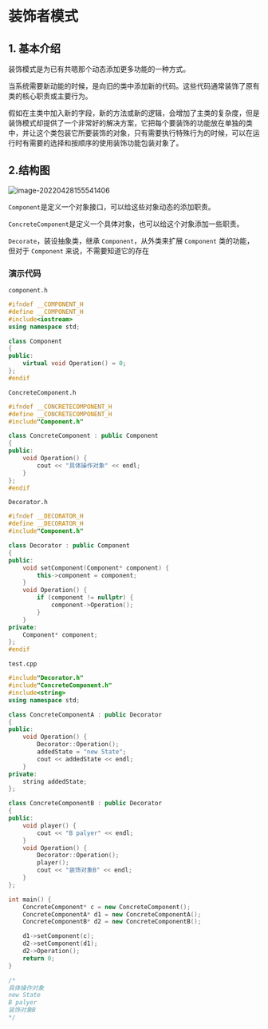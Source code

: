 # 装饰者模式

## 1. 基本介绍

装饰模式是为已有共嗯那个动态添加更多功能的一种方式。

当系统需要新动能的时候，是向旧的类中添加新的代码。这些代码通常装饰了原有类的核心职责或主要行为。

假如在主类中加入新的字段，新的方法或新的逻辑，会增加了主类的复杂度，但是装饰模式却提供了一个非常好的解决方案，它把每个要装饰的功能放在单独的类中，并让这个类包装它所要装饰的对象，只有需要执行特殊行为的时候，可以在运行时有需要的选择和按顺序的使用装饰功能包装对象了。

## 2.结构图

![image-20220428155541406](E:\lcsprogram\study_doc\设计模式\image\装饰者模式结构图.png)

`Component`是定义一个对象接口，可以给这些对象动态的添加职责。

`ConcreteComponent`是定义一个具体对象，也可以给这个对象添加一些职责。

`Decorate`，装设抽象类，继承 `Component`，从外类来扩展 `Component` 类的功能，但对于 `Component` 来说，不需要知道它的存在

### 演示代码

 `component.h`

```cpp
#ifndef __COMPONENT_H
#define __COMPONENT_H
#include<iostream>
using namespace std;

class Component 
{
public:
    virtual void Operation() = 0;
};
#endif
```

`ConcreteComponent.h`

```cpp
#ifndef __CONCRETECOMPONENT_H
#define __CONCRETECOMPONENT_H
#include"Component.h"

class ConcreteComponent : public Component
{
public:
    void Operation() {
        cout << "具体操作对象" << endl;
    }
};
#endif
```

`Decorator.h`

```cpp
#ifndef __DECORATOR_H
#define __DECORATOR_H
#include"Component.h"

class Decorator : public Component
{
public:
    void setComponent(Component* component) {
        this->component = component;
    }
    void Operation() {
        if (component != nullptr) {
            component->Operation();
        }
    }
private:
    Component* component;
};
#endif
```

`test.cpp`

```cpp
#include"Decorator.h"
#include"ConcreteComponent.h"
#include<string>
using namespace std;

class ConcreteComponentA : public Decorator
{
public:
    void Operation() {
        Decorator::Operation();
        addedState = "new State";
        cout << addedState << endl;
    }
private:
    string addedState;
};

class ConcreteComponentB : public Decorator
{
public:
    void player() {
        cout << "B palyer" << endl;
    }
    void Operation() {
        Decorator::Operation();
        player();
        cout << "装饰对象B" << endl;
    }
};

int main() {
    ConcreteComponent* c = new ConcreteComponent();
    ConcreteComponentA* d1 = new ConcreteComponentA();
    ConcreteComponentB* d2 = new ConcreteComponentB();

    d1->setComponent(c);
    d2->setComponent(d1);
    d2->Operation();
    return 0;
}

/* 
具体操作对象
new State
B palyer
装饰对象B
*/
```

